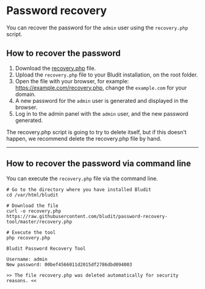 # Password recovery
<!-- position: 4 -->

You can recover the password for the `admin` user using the `recovery.php` script.

<h2 id="how-to-recover-the-password">How to recover the password</h2>

1. Download the [recovery.php](https://raw.githubusercontent.com/bludit/password-recovery-tool/master/recovery.php) file.
2. Upload the `recovery.php` file to your Bludit installation, on the root folder.
3. Open the file with your browser, for example: https://example.com/recovery.php, change the `example.com` for your domain.
4. A new password for the `admin` user is generated and displayed in the browser.
5. Log in to the admin panel with the `admin` user, and the new password generated.

The recovery.php script is going to try to delete itself, but if this doesn't happen, we recommend delete the recovery.php file by hand.

---

<h2 id="how-to-recover-the-password-via-command-line">How to recover the password via command line</h2>

You can execute the `recovery.php` file via the command line.

```
# Go to the directory where you have installed Bludit
cd /var/html/bludit

# Download the file
curl -o recovery.php https://raw.githubusercontent.com/bludit/password-recovery-tool/master/recovery.php

# Execute the tool
php recovery.php
```

```
Bludit Password Recovery Tool

Username: admin
New password: 00bef4566011d2015df2786dbd094003

>> The file recovery.php was deleted automatically for security reasons. <<
```